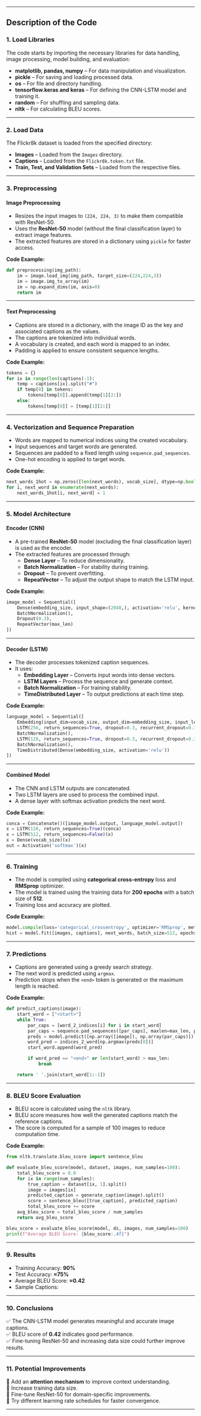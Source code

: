 
---

## **Description of the Code**

### **1. Load Libraries**  
The code starts by importing the necessary libraries for data handling, image processing, model building, and evaluation:  
- **matplotlib, pandas, numpy** – For data manipulation and visualization.  
- **pickle** – For saving and loading processed data.  
- **os** – For file and directory handling.  
- **tensorflow.keras and keras** – For defining the CNN-LSTM model and training it.  
- **random** – For shuffling and sampling data.  
- **nltk** – For calculating BLEU scores.  

---

### **2. Load Data**  
The Flickr8k dataset is loaded from the specified directory:  
- **Images** – Loaded from the `Images` directory.  
- **Captions** – Loaded from the `Flickr8k.token.txt` file.  
- **Train, Test, and Validation Sets** – Loaded from the respective files.  

---

### **3. Preprocessing**  
#### **Image Preprocessing**  
- Resizes the input images to `(224, 224, 3)` to make them compatible with ResNet-50.  
- Uses the **ResNet-50** model (without the final classification layer) to extract image features.  
- The extracted features are stored in a dictionary using `pickle` for faster access.  

**Code Example:**  
```python
def preprocessing(img_path):
    im = image.load_img(img_path, target_size=(224,224,3))
    im = image.img_to_array(im)
    im = np.expand_dims(im, axis=0)
    return im
```

---

#### **Text Preprocessing**  
- Captions are stored in a dictionary, with the image ID as the key and associated captions as the values.  
- The captions are tokenized into individual words.  
- A vocabulary is created, and each word is mapped to an index.  
- Padding is applied to ensure consistent sequence lengths.  

**Code Example:**  
```python
tokens = {}
for ix in range(len(captions)-1):
    temp = captions[ix].split("#")
    if temp[0] in tokens:
        tokens[temp[0]].append(temp[1][2:])
    else:
        tokens[temp[0]] = [temp[1][2:]]
```

---

### **4. Vectorization and Sequence Preparation**  
- Words are mapped to numerical indices using the created vocabulary.  
- Input sequences and target words are generated.  
- Sequences are padded to a fixed length using `sequence.pad_sequences`.  
- One-hot encoding is applied to target words.  

**Code Example:**  
```python
next_words_1hot = np.zeros([len(next_words), vocab_size], dtype=np.bool)
for i, next_word in enumerate(next_words):
    next_words_1hot[i, next_word] = 1
```

---

### **5. Model Architecture**
#### **Encoder (CNN)**  
- A pre-trained **ResNet-50** model (excluding the final classification layer) is used as the encoder.  
- The extracted features are processed through:  
  - **Dense Layer** – To reduce dimensionality.  
  - **Batch Normalization** – For stability during training.  
  - **Dropout** – To prevent overfitting.  
  - **RepeatVector** – To adjust the output shape to match the LSTM input.  

**Code Example:**  
```python
image_model = Sequential([
    Dense(embedding_size, input_shape=(2048,), activation='relu', kernel_regularizer=l2(0.01)),
    BatchNormalization(),
    Dropout(0.3),
    RepeatVector(max_len)
])
```

---

#### **Decoder (LSTM)**  
- The decoder processes tokenized caption sequences.  
- It uses:  
  - **Embedding Layer** – Converts input words into dense vectors.  
  - **LSTM Layers** – Process the sequence and generate context.  
  - **Batch Normalization** – For training stability.  
  - **TimeDistributed Layer** – To output predictions at each time step.  

**Code Example:**  
```python
language_model = Sequential([
    Embedding(input_dim=vocab_size, output_dim=embedding_size, input_length=max_len),
    LSTM(256, return_sequences=True, dropout=0.3, recurrent_dropout=0.3),
    BatchNormalization(),
    LSTM(128, return_sequences=True, dropout=0.3, recurrent_dropout=0.3),
    BatchNormalization(),
    TimeDistributed(Dense(embedding_size, activation='relu'))
])
```

---

#### **Combined Model**  
- The CNN and LSTM outputs are concatenated.  
- Two LSTM layers are used to process the combined input.  
- A dense layer with softmax activation predicts the next word.  

**Code Example:**  
```python
conca = Concatenate()([image_model.output, language_model.output])
x = LSTM(128, return_sequences=True)(conca)
x = LSTM(512, return_sequences=False)(x)
x = Dense(vocab_size)(x)
out = Activation('softmax')(x)
```

---

### **6. Training**  
- The model is compiled using **categorical cross-entropy** loss and **RMSprop** optimizer.  
- The model is trained using the training data for **200 epochs** with a batch size of **512**.  
- Training loss and accuracy are plotted.  

**Code Example:**  
```python
model.compile(loss='categorical_crossentropy', optimizer='RMSprop', metrics=['accuracy'])
hist = model.fit([images, captions], next_words, batch_size=512, epochs=200)
```

---

### **7. Predictions**  
- Captions are generated using a greedy search strategy.  
- The next word is predicted using `argmax`.  
- Prediction stops when the `<end>` token is generated or the maximum length is reached.  

**Code Example:**  
```python
def predict_captions(image):
    start_word = ["<start>"]
    while True:
        par_caps = [word_2_indices[i] for i in start_word]
        par_caps = sequence.pad_sequences([par_caps], maxlen=max_len, padding='post')
        preds = model.predict([np.array([image]), np.array(par_caps)])
        word_pred = indices_2_word[np.argmax(preds[0])]
        start_word.append(word_pred)

        if word_pred == "<end>" or len(start_word) > max_len:
            break

    return ' '.join(start_word[1:-1])
```

---

### **8. BLEU Score Evaluation**  
- BLEU score is calculated using the `nltk` library.  
- BLEU score measures how well the generated captions match the reference captions.  
- The score is computed for a sample of 100 images to reduce computation time.  

**Code Example:**  
```python
from nltk.translate.bleu_score import sentence_bleu

def evaluate_bleu_score(model, dataset, images, num_samples=100):
    total_bleu_score = 0.0
    for ix in range(num_samples):
        true_caption = dataset[ix, 1].split()
        image = images[ix]
        predicted_caption = generate_caption(image).split()
        score = sentence_bleu([true_caption], predicted_caption)
        total_bleu_score += score
    avg_bleu_score = total_bleu_score / num_samples
    return avg_bleu_score

bleu_score = evaluate_bleu_score(model, ds, images, num_samples=100)
print(f"Average BLEU Score: {bleu_score:.4f}")
```

---

### **9. Results**  
- Training Accuracy: **90%**  
- Test Accuracy: **≈75%**  
- Average BLEU Score: **≈0.42**  
- Sample Captions:  


---

### **10. Conclusions**  
✅ The CNN-LSTM model generates meaningful and accurate image captions.  
✅ BLEU score of **0.42** indicates good performance.  
✅ Fine-tuning ResNet-50 and increasing data size could further improve results.  

---

### **11. Potential Improvements**  
🔹 Add an **attention mechanism** to improve context understanding.  
🔹 Increase training data size.  
🔹 Fine-tune ResNet-50 for domain-specific improvements.  
🔹 Try different learning rate schedules for faster convergence.  

---
